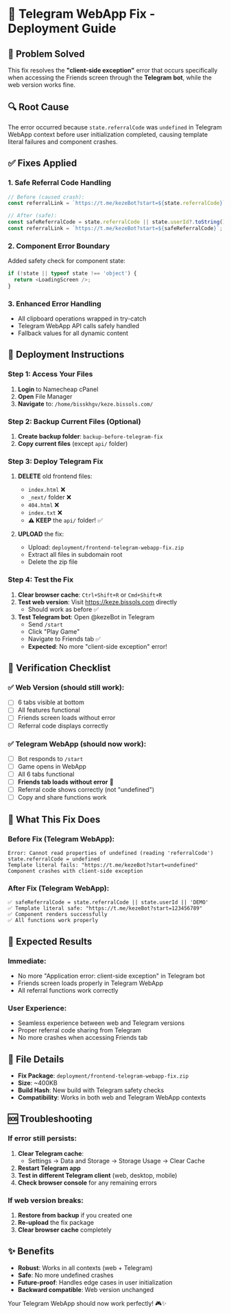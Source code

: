 # 🔧 Telegram WebApp Fix - Deployment Guide

## 🎯 Problem Solved
This fix resolves the **"client-side exception"** error that occurs specifically when accessing the Friends screen through the **Telegram bot**, while the web version works fine.

## 🔍 Root Cause
The error occurred because `state.referralCode` was `undefined` in Telegram WebApp context before user initialization completed, causing template literal failures and component crashes.

## ✅ Fixes Applied

### 1. **Safe Referral Code Handling**
```javascript
// Before (caused crash):
const referralLink = `https://t.me/kezeBot?start=${state.referralCode}`;

// After (safe):
const safeReferralCode = state.referralCode || state.userId?.toString() || 'DEMO';
const referralLink = `https://t.me/kezeBot?start=${safeReferralCode}`;
```

### 2. **Component Error Boundary**
Added safety check for component state:
```javascript
if (!state || typeof state !== 'object') {
  return <LoadingScreen />;
}
```

### 3. **Enhanced Error Handling**
- All clipboard operations wrapped in try-catch
- Telegram WebApp API calls safely handled
- Fallback values for all dynamic content

## 🚀 Deployment Instructions

### **Step 1: Access Your Files**
1. **Login** to Namecheap cPanel
2. **Open** File Manager
3. **Navigate** to: `/home/bisskhgv/keze.bissols.com/`

### **Step 2: Backup Current Files (Optional)**
1. **Create backup folder**: `backup-before-telegram-fix`
2. **Copy current files** (except `api/` folder)

### **Step 3: Deploy Telegram Fix**
1. **DELETE** old frontend files:
   - `index.html` ❌
   - `_next/` folder ❌
   - `404.html` ❌
   - `index.txt` ❌
   - **⚠️ KEEP** the `api/` folder! ✅

2. **UPLOAD** the fix:
   - Upload: `deployment/frontend-telegram-webapp-fix.zip`
   - Extract all files in subdomain root
   - Delete the zip file

### **Step 4: Test the Fix**
1. **Clear browser cache**: `Ctrl+Shift+R` or `Cmd+Shift+R`
2. **Test web version**: Visit https://keze.bissols.com directly
   - Should work as before ✅
3. **Test Telegram bot**: Open @kezeBot in Telegram
   - Send `/start`
   - Click "Play Game"
   - Navigate to Friends tab ✅
   - **Expected**: No more "client-side exception" error!

## 🧪 Verification Checklist

### ✅ Web Version (should still work):
- [ ] 6 tabs visible at bottom
- [ ] All features functional
- [ ] Friends screen loads without error
- [ ] Referral code displays correctly

### ✅ Telegram WebApp (should now work):
- [ ] Bot responds to `/start`
- [ ] Game opens in WebApp
- [ ] All 6 tabs functional
- [ ] **Friends tab loads without error** 🎯
- [ ] Referral code shows correctly (not "undefined")
- [ ] Copy and share functions work

## 🔧 What This Fix Does

### **Before Fix (Telegram WebApp)**:
```
Error: Cannot read properties of undefined (reading 'referralCode')
state.referralCode = undefined
Template literal fails: "https://t.me/kezeBot?start=undefined"
Component crashes with client-side exception
```

### **After Fix (Telegram WebApp)**:
```
✅ safeReferralCode = state.referralCode || state.userId || 'DEMO'
✅ Template literal safe: "https://t.me/kezeBot?start=123456789"
✅ Component renders successfully
✅ All functions work properly
```

## 🎯 Expected Results

### **Immediate**:
- No more "Application error: client-side exception" in Telegram bot
- Friends screen loads properly in Telegram WebApp
- All referral functions work correctly

### **User Experience**:
- Seamless experience between web and Telegram versions
- Proper referral code sharing from Telegram
- No more crashes when accessing Friends tab

## 📁 File Details
- **Fix Package**: `deployment/frontend-telegram-webapp-fix.zip`
- **Size**: ~400KB
- **Build Hash**: New build with Telegram safety checks
- **Compatibility**: Works in both web and Telegram WebApp contexts

## 🆘 Troubleshooting

### If error still persists:
1. **Clear Telegram cache**:
   - Settings → Data and Storage → Storage Usage → Clear Cache
2. **Restart Telegram app**
3. **Test in different Telegram client** (web, desktop, mobile)
4. **Check browser console** for any remaining errors

### If web version breaks:
1. **Restore from backup** if you created one
2. **Re-upload** the fix package
3. **Clear browser cache** completely

## ✨ Benefits
- **Robust**: Works in all contexts (web + Telegram)
- **Safe**: No more undefined crashes
- **Future-proof**: Handles edge cases in user initialization
- **Backward compatible**: Web version unchanged

Your Telegram WebApp should now work perfectly! 🎮✨
